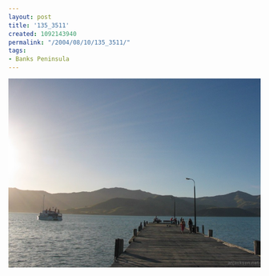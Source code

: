 ```yaml
---
layout: post
title: '135_3511'
created: 1092143940
permalink: "/2004/08/10/135_3511/"
tags:
- Banks Peninsula
---
```


<img src="/image/images/135_3511-1215.jpg"/>

